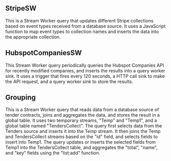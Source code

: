 ## StripeSW

This is a Stream Worker query that updates different Stripe collections based on event types received from a database source. It uses a JavaScript function to map event types to collection names and inserts the data into the appropriate collection.

## HubspotCompaniesSW

This Stream Worker query periodically queries the Hubspot Companies API for recently modified companies, and inserts the results into a query worker sink. It uses a trigger that fires every 120 seconds, a HTTP call sink to make the API request, and a query worker sink to store the results.

## Grouping

This is a Stream Worker query that reads data from a database source of tender contracts, joins and aggregates the data, and stores the result in a global table. It uses two temporary streams, "Temp" and "Temp1", and a global table named "TendersCollect". The query first selects data from the Tenders source and inserts it into the Temp stream. It then joins the Temp and TendersCollect streams based on the "id" field, and selects fields to insert into Temp1. The query updates or inserts the selected fields from Temp1 into the TendersCollect table, and aggregates the "total", "name", and "key" fields using the "list:add" function.
